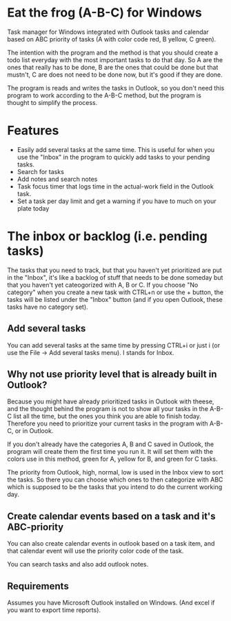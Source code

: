 # Eat the frog (A-B-C) for Windows
Task manager for Windows integrated with Outlook tasks and calendar based on ABC priority of tasks (A with color code red, B yellow, C green). 

The intention with the program and the method is that you should create a todo list everyday with the most important tasks to do that day. So A are the ones that really has to be done, B are the ones that could be done but that mustn't, C are does not need to be done now, but it's good if they are done.

The program is reads and writes the tasks in Outlook, so you don't need this program to work according to the A-B-C method, but the program is thought to simplify the process.

# Features
- Easily add several tasks at the same time. This is useful for when you use the "Inbox" in the program to quickly add tasks to your pending tasks.
- Search for tasks
- Add notes and search notes
- Task focus timer that logs time in the actual-work field in the Outlook task.
- Set a task per day limit and get a warning if you have to much on your plate today

# The inbox or backlog (i.e. pending tasks)
The tasks that you need to track, but that you haven't yet prioritized are put in the "Inbox", it's like a backlog of stuff that needs to be done someday but that you haven't yet cateogorized with A, B or C. If you choose "No category" when you create a new task with CTRL+n or use the + button, the tasks will be listed under the "Inbox" button (and if you open Outlook, these tasks have no category set).

## Add several tasks
You can add several tasks at the same time by pressing CTRL+i or just i (or use the File -> Add several tasks menu). I stands for Inbox.

## Why not use priority level that is already built in Outlook?
Because you might have already prioritized tasks in Outlook with theese, and the thought behind the program is not to show all your tasks in the A-B-C list all the time, but the ones you think you are able to finish today. Therefore you need to prioritize your current tasks in the program with A-B-C, or in Outlook.

If you don't already have the categories A, B and C saved in Outlook, the program will create them the first time you run it. It will set them with the colors use in this method, green for A, yellow for B, and green for C tasks.

The priority from Outlook, high, normal, low is used in the Inbox view to sort the tasks. So there you can choose which ones to then categorize with ABC which is supposed to be the tasks that you intend to do the current working day.

## Create calendar events based on a task and it's ABC-priority
You can also create calendar events in outlook based on a task item, and that calendar event will use the priority color code of the task.

You can search tasks and also add outlook notes.

## Requirements
Assumes you have Microsoft Outlook installed on Windows. (And excel if you want to export time reports).
